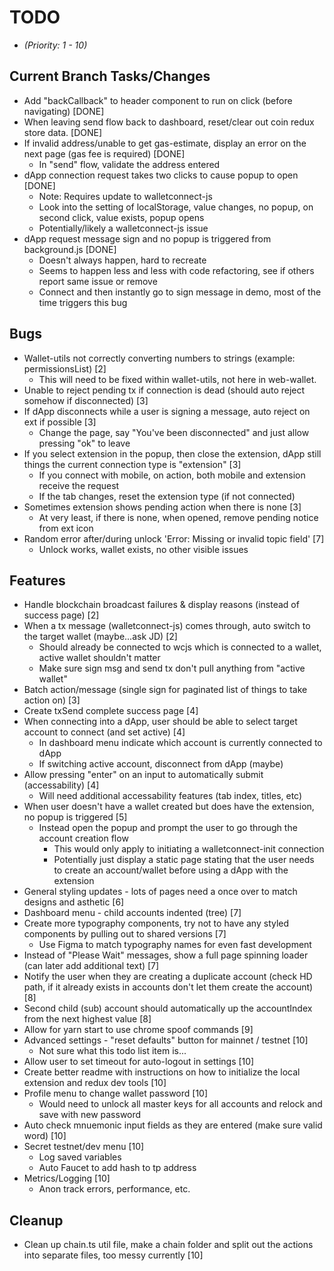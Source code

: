 # TODO
* _(Priority: 1 - 10)_

## Current Branch Tasks/Changes
* Add "backCallback" to header component to run on click (before navigating) [DONE]
* When leaving send flow back to dashboard, reset/clear out coin redux store data. [DONE]
* If invalid address/unable to get gas-estimate, display an error on the next page (gas fee is required) [DONE]
  - In "send" flow, validate the address entered
* dApp connection request takes two clicks to cause popup to open [DONE]
  - Note: Requires update to walletconnect-js
  - Look into the setting of localStorage, value changes, no popup, on second click, value exists, popup opens
  - Potentially/likely a walletconnect-js issue
* dApp request message sign and no popup is triggered from background.js [DONE]
  - Doesn't always happen, hard to recreate
  - Seems to happen less and less with code refactoring, see if others report same issue or remove
  - Connect and then instantly go to sign message in demo, most of the time triggers this bug

## Bugs
* Wallet-utils not correctly converting numbers to strings (example: permissionsList) [2]
  - This will need to be fixed within wallet-utils, not here in web-wallet.
* Unable to reject pending tx if connection is dead (should auto reject somehow if disconnected) [3]
* If dApp disconnects while a user is signing a message, auto reject on ext if possible [3]
  - Change the page, say "You've been disconnected" and just allow pressing "ok" to leave
* If you select extension in the popup, then close the extension, dApp still things the current connection type is "extension" [3]
  - If you connect with mobile, on action, both mobile and extension receive the request
  - If the tab changes, reset the extension type (if not connected)
* Sometimes extension shows pending action when there is none [3]
  - At very least, if there is none, when opened, remove pending notice from ext icon
* Random error after/during unlock 'Error: Missing or invalid topic field' [7]
  - Unlock works, wallet exists, no other visible issues

## Features
* Handle blockchain broadcast failures & display reasons (instead of success page) [2]
* When a tx message (walletconnect-js) comes through, auto switch to the target wallet (maybe...ask JD) [2]
  - Should already be connected to wcjs which is connected to a wallet, active wallet shouldn't matter
  - Make sure sign msg and send tx don't pull anything from "active wallet"
* Batch action/message (single sign for paginated list of things to take action on) [3]
* Create txSend complete success page [4]
* When connecting into a dApp, user should be able to select target account to connect (and set active) [4]
  - In dashboard menu indicate which account is currently connected to dApp
  - If switching active account, disconnect from dApp (maybe)
* Allow pressing "enter" on an input to automatically submit (accessability) [4]
  - Will need additional accessability features (tab index, titles, etc)
* When user doesn't have a wallet created but does have the extension, no popup is triggered [5]
  - Instead open the popup and prompt the user to go through the account creation flow
    - This would only apply to initiating a walletconnect-init connection
    - Potentially just display a static page stating that the user needs to create an account/wallet before using a dApp with the extension
* General styling updates - lots of pages need a once over to match designs and asthetic [6]
* Dashboard menu - child accounts indented (tree) [7]
* Create more typography components, try not to have any styled components by pulling out to shared versions [7]
  - Use Figma to match typography names for even fast development
* Instead of "Please Wait" messages, show a full page spinning loader (can later add additional text) [7]
* Notify the user when they are creating a duplicate account (check HD path, if it already exists in accounts don't let them create the account) [8]
* Second child (sub) account should automatically up the accountIndex from the next highest value [8]
* Allow for yarn start to use chrome spoof commands [9]
* Advanced settings - "reset defaults" button for mainnet / testnet [10]
  - Not sure what this todo list item is...
* Allow user to set timeout for auto-logout in settings [10]
* Create better readme with instructions on how to initialize the local extension and redux dev tools [10]
* Profile menu to change wallet password [10]
  - Would need to unlock all master keys for all accounts and relock and save with new password
* Auto check mnuemonic input fields as they are entered (make sure valid word) [10]
* Secret testnet/dev menu [10]
  - Log saved variables
  - Auto Faucet to add hash to tp address
* Metrics/Logging [10]
  - Anon track errors, performance, etc.

## Cleanup
* Clean up chain.ts util file, make a chain folder and split out the actions into separate files, too messy currently [10]
